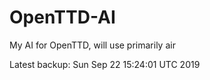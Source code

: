 # OpenTTD-AI
My AI for OpenTTD, will use primarily air

Latest backup: Sun Sep 22 15:24:01 UTC 2019
